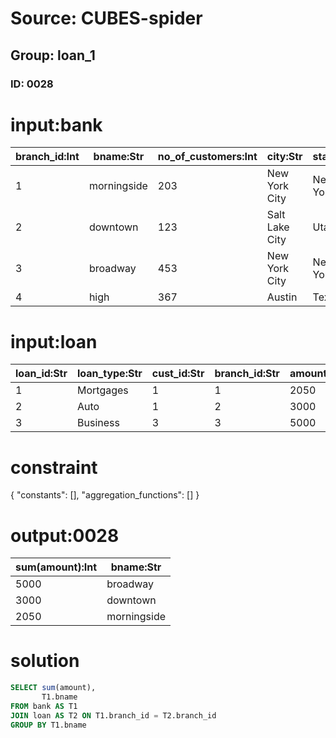 # Source: CUBES-spider
## Group: loan_1
### ID: 0028

# input:bank

| branch_id:Int | bname:Str | no_of_customers:Int | city:Str | state:Str |
|---|---|---|---|---|
| 1 | morningside | 203 | New York City | New York |
| 2 | downtown | 123 | Salt Lake City | Utah |
| 3 | broadway | 453 | New York City | New York |
| 4 | high | 367 | Austin | Texas |

# input:loan

| loan_id:Str | loan_type:Str | cust_id:Str | branch_id:Str | amount:Int |
|---|---|---|---|---|
| 1 | Mortgages | 1 | 1 | 2050 |
| 2 | Auto | 1 | 2 | 3000 |
| 3 | Business | 3 | 3 | 5000 |

# constraint

{
  "constants": [],
  "aggregation_functions": []
}

# output:0028

| sum(amount):Int | bname:Str |
|---|---|
| 5000 | broadway |
| 3000 | downtown |
| 2050 | morningside |

# solution

```sql
SELECT sum(amount),
       T1.bname
FROM bank AS T1
JOIN loan AS T2 ON T1.branch_id = T2.branch_id
GROUP BY T1.bname
```
